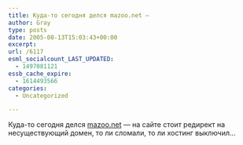 ```yaml
---
title: Куда-то сегодня делся mazoo.net —
author: Gray
type: posts
date: 2005-08-13T15:03:43+00:00
excerpt:
url: /6117
esml_socialcount_LAST_UPDATED:
  - 1497081121
essb_cache_expire:
  - 1614493566
categories:
  - Uncategorized

---
```








Куда-то сегодня делся <a href="http://mazoo.net/" target="_blank">mazoo.net</a> &#8212; на сайте стоит редирект на несуществующий домен, то ли сломали, то ли хостинг выключил&#8230;
